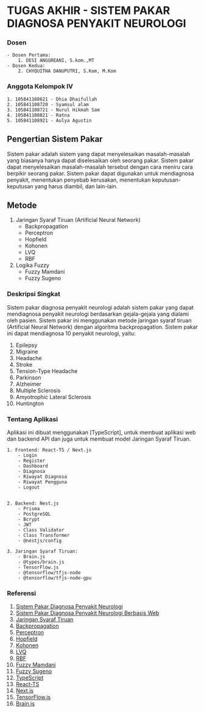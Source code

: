 # TUGAS AKHIR - SISTEM PAKAR DIAGNOSA PENYAKIT NEUROLOGI

### Dosen
    
    - Dosen Pertama:
        1. DESI ANGGREANI, S.kom.,MT
    - Dosen Kedua:
        2. CHYQUITHA DANUPUTRI, S.Kom, M.Kom

### Anggota Kelompok IV
    1. 105841108621 - Dhia Dhaifullah
    2. 105841108720 - Syamsul alam
    3. 105841108721 - Nurul Hikmah Sam
    4. 105841108821 - Ratna	
    5. 105841108921 - Aulya Agustin

## Pengertian Sistem Pakar
Sistem pakar adalah sistem yang dapat menyelesaikan masalah-masalah yang biasanya hanya dapat diselesaikan oleh seorang pakar. Sistem pakar dapat menyelesaikan masalah-masalah tersebut dengan cara meniru cara berpikir seorang pakar. Sistem pakar dapat digunakan untuk mendiagnosa penyakit, menentukan penyebab kerusakan, menentukan keputusan-keputusan yang harus diambil, dan lain-lain.

## Metode
1. Jaringan Syaraf Tiruan (Artificial Neural Network)
    - Backpropagation
    - Perceptron
    - Hopfield
    - Kohonen
    - LVQ
    - RBF
2. Logika Fuzzy
    - Fuzzy Mamdani
    - Fuzzy Sugeno

### Deskripsi Singkat
Sistem pakar diagnosa penyakit neurologi adalah sistem pakar yang dapat mendiagnosa penyakit neurologi berdasarkan gejala-gejala yang dialami oleh pasien. Sistem pakar ini menggunakan metode jaringan syaraf tiruan (Artificial Neural Network) dengan algoritma backpropagation. Sistem pakar ini dapat mendiagnosa 10 penyakit neurologi, yaitu:
1. Epilepsy
2. Migraine
3. Headache
4. Stroke
5. Tension-Type Headache
6. Parkinson
7. Alzheimer
8. Multiple Sclerosis
9. Amyotrophic Lateral Sclerosis
10. Huntington

### Tentang Aplikasi
Aplikasi ini dibuat menggunakan [TypeScript], untuk membuat aplikasi web dan backend API dan juga untuk membuat model Jaringan Syaraf Tiruan.

    1. Frontend: React-TS / Next.js
        - Login
        - Register
        - Dashboard
        - Diagnosa
        - Riwayat Diagnosa
        - Riwayat Pengguna
        - Logout

       
    2. Backend: Nest.js
        - Prisma
        - PostgreSQL
        - Bcrypt
        - JWT
        - Class Validator
        - Class Transformer
        - @nestjs/config

    3. Jaringan Syaraf Tiruan:
        - Brain.js
        - @types/brain.js
        - TensorFlow.js
        - @tensorflow/tfjs-node
        - @tensorflow/tfjs-node-gpu


### Referensi

1. [Sistem Pakar Diagnosa Penyakit Neurologi](https://www.researchgate.net/publication/338672784_Sistem_Pakar_Diagnosa_Penyakit_Neurologi)
2. [Sistem Pakar Diagnosa Penyakit Neurologi Berbasis Web](https://www.researchgate.net/publication/338672784_Sistem_Pakar_Diagnosa_Penyakit_Neurologi)
3. [Jaringan Syaraf Tiruan](https://www.researchgate.net/publication/338672784_Sistem_Pakar_Diagnosa_Penyakit_Neurologi)
4. [Backpropagation](https://www.researchgate.net/publication/338672784_Sistem_Pakar_Diagnosa_Penyakit_Neurologi)
5. [Perceptron](https://www.researchgate.net/publication/338672784_Sistem_Pakar_Diagnosa_Penyakit_Neurologi)
6. [Hopfield](https://www.researchgate.net/publication/338672784_Sistem_Pakar_Diagnosa_Penyakit_Neurologi)
7. [Kohonen](https://www.researchgate.net/publication/338672784_Sistem_Pakar_Diagnosa_Penyakit_Neurologi)
8. [LVQ](https://www.researchgate.net/publication/338672784_Sistem_Pakar_Diagnosa_Penyakit_Neurologi)
9. [RBF](https://www.researchgate.net/publication/338672784_Sistem_Pakar_Diagnosa_Penyakit_Neurologi)
10. [Fuzzy Mamdani](https://www.researchgate.net/publication/338672784_Sistem_Pakar_Diagnosa_Penyakit_Neurologi)
11. [Fuzzy Sugeno](https://www.researchgate.net/publication/338672784_Sistem_Pakar_Diagnosa_Penyakit_Neurologi)
12. [TypeScript](https://www.typescriptlang.org/)
13. [React-TS](https://reactjs.org/)
14. [Next.js](https://nextjs.org/)
15. [TensorFlow.js](https://www.tensorflow.org/js)
16. [Brain.js](https://brain.js.org/)


<!-- ![Dhia Dhaifullah](.images/dhia_profile.jpg)
<div style="display: flex; justify-content: center; gap: 15px;">

  <a href="https://github.com/Syamsalam" target="blank">
    <img src=".images/profile1.jpeg" width="100" alt="Profile" style="border-radius: 50%;" />
  </a>

  <a href="https://github.com/ddhaifullah" target="blank">
    <img src=".images/profile2.jpg" width="100" alt="Profile" style="border-radius: 50%;" />
  </a>

  <a href="https://github.com/ddhaifullah" target="blank">
    <img src="https://placehold.co/400" width="100" alt="Profile" style="border-radius: 50%;" />
  </a>

  <a href="https://github.com/ddhaifullah" target="blank">
    <img src="https://placehold.co/400" width="100" alt="Profile" style="border-radius: 50%;" />
  </a>

  <a href="https://github.com/ddhaifullah" target="blank">
    <img src="https://placehold.co/400" width="100" alt="Profile" style="border-radius: 50%;" />
  </a>

</div> -->